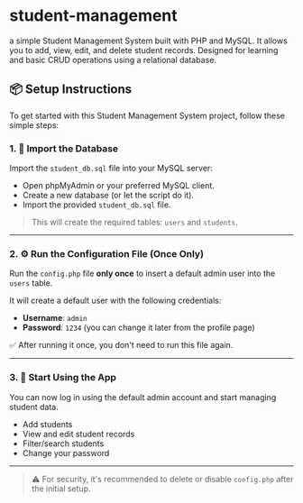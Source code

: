 # student-management
a simple Student Management System built with PHP and MySQL. It allows you to add, view, edit, and delete student records. Designed for learning and basic CRUD operations using a relational database.
## 📦 Setup Instructions

To get started with this Student Management System project, follow these simple steps:

### 1. 📂 Import the Database

Import the `student_db.sql` file into your MySQL server:

- Open phpMyAdmin or your preferred MySQL client.
- Create a new database (or let the script do it).
- Import the provided `student_db.sql` file.

> This will create the required tables: `users` and `students`.

---

### 2. ⚙️ Run the Configuration File (Once Only)

Run the `config.php` file **only once** to insert a default admin user into the `users` table.

It will create a default user with the following credentials:

- **Username**: `admin`  
- **Password**: `1234` (you can change it later from the profile page)

✅ After running it once, you don't need to run this file again.

---

### 3. 🚀 Start Using the App

You can now log in using the default admin account and start managing student data.

- Add students
- View and edit student records
- Filter/search students
- Change your password

---

> ⚠️ For security, it's recommended to delete or disable `config.php` after the initial setup.
